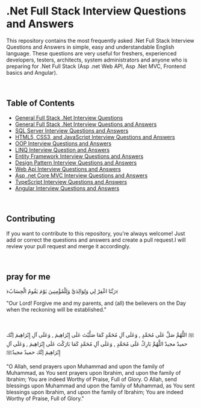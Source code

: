 # .Net Full Stack Interview Questions and Answers
This repository contains the most frequently asked .Net Full Stack Interview Questions and Answers in simple, easy and understandable English language. These questions are very useful for freshers, experienced developers, testers, architects, system administrators and anyone who is preparing for .Net Full Stack (Asp .net Web API, Asp .Net MVC, Frontend basics and Angular).

<br/>

## Table of Contents
- [General Full Stack .Net Interview Questions](Full%20Stack%20.Net%20Interview%20Questions.md)
- [General Full Stack .Net Interview Questions and Answers](Full%20Stack%20.Net%20Interview%20Questions%20and%20Answers.md)
- [SQL Server Interview Questions and Answers](01.%20SQL%20Server%20Interview%20Questions%20and%20Answers.md)
- [HTML5, CSS3, and JavaScript Interview Questions and Answers](02.%20HTML5%2C%20CSS3%2C%20and%20JavaScript%20Interview%20Questions%20and%20Answers.md)
- [OOP Interview Questions and Answers](03.%20OOP%20Interview%20Questions%20and%20Answers.md)
- [LINQ Interview Question and Answers](04.%20LINQ%20Interview%20Question%20and%20Answers.md)
- [Entity Framework Interview Questions and Answers](05.%20Entity%20Framework%20Interview%20Questions%20and%20Answers.md)
- [Design Pattern Interview Questions and Answers](06.%20Design%20Pattern%20Interview%20Questions%20and%20Answers.md)
- [Web Api Interview Questions and Answers](07.%20Web%20Api%20Interview%20Questions%20and%20Answers.md)
- [Asp .net Core MVC Interview Questions and Answers](08.%20Asp%20.net%20Core%20MVC%20Interview%20Questions%20and%20Answers.md)
- [TypeScript Interview Questions and Answers](09.%20TypeScript%20Interview%20Questions%20and%20Answers.md)
- [Angular Interview Questions and Answers](10.%20Angular%20Interview%20Questions%20and%20Answers.md)

<br/>

## Contributing
If you want to contribute to this repository, you're always welcome! Just add or correct the questions and answers and create a pull request.I will review your pull request and merge it accordingly.

<br/>


## pray for me
﴿رَبَّنَا اغْفِرْ لِي وَلِوَالِدَيَّ وَلِلْمُؤْمِنِينَ يَوْمَ يَقُومُ الْحِسَابُ﴾

"Our Lord! Forgive me and my parents, and (all) the believers on the Day when the reckoning will be established."

<br/>

ﷺ اللَّهُمَّ صَلِّ عَلَى مُحَمَّدٍ , وَعَلَى آلِ مُحَمَّدٍ كَمَا صَلَّيْتَ عَلَى إِبْرَاهِيمَ , وَعَلَى آلِ إِبْرَاهِيمَ إنَّك حميدٌ مجيدٌ اللَّهُمَّ بَارِكْ عَلَى مُحَمَّدٍ , وَعَلَى آلِ مُحَمَّدٍ كَمَا بَارَكْتَ عَلَى إِبْرَاهِيمَ , وَعَلَى آلِ إِبْرَاهِيمَ إنَّك حميدٌ مجيدٌﷺ

"O Allah, send prayers upon Muhammad and upon the family of Muhammad, as You sent prayers upon Ibrahim, and upon the family of Ibrahim; You are indeed Worthy of Praise, Full of Glory. O Allah, send blessings upon Muhammad and upon the family of Muhammad, as You sent blessings upon Ibrahim, and upon the family of Ibrahim; You are indeed Worthy of Praise, Full of Glory."
